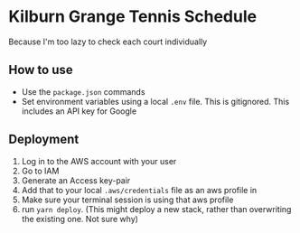 # Kilburn Grange Tennis Schedule

Because I'm too lazy to check each court individually

## How to use

- Use the `package.json` commands
- Set environment variables using a local `.env` file. This is gitignored. This includes an API key for Google

## Deployment

1. Log in to the AWS account with your user
2. Go to IAM
3. Generate an Access key-pair
4. Add that to your local `.aws/credentials` file as an aws profile in
5. Make sure your terminal session is using that aws profile
6. run `yarn deploy`. (This might deploy a new stack, rather than overwriting the existing one. Not sure why)
